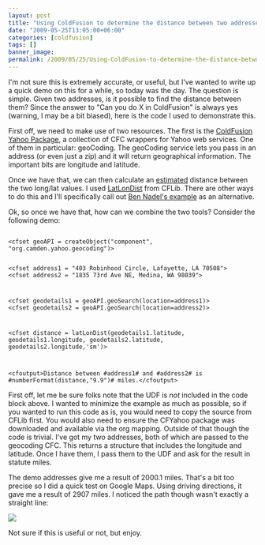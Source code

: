 ```yaml
---
layout: post
title: "Using ColdFusion to determine the distance between two addresses"
date: "2009-05-25T13:05:00+06:00"
categories: [coldfusion]
tags: []
banner_image: 
permalink: /2009/05/25/Using-ColdFusion-to-determine-the-distance-between-two-addresses
---
```


I'm not sure this is extremely accurate, or useful, but I've wanted to write up a quick demo on this for a while, so today was the day. The question is simple. Given two addresses, is it possible to find the distance between them? Since the answer to "Can you do X in ColdFusion" is always yes (warning, I may be a bit biased), here is the code I used to demonstrate this.
<!--more-->
First off, we need to make use of two resources. The first is the <a href="http://cfyahoo.riaforge.org/">ColdFusion Yahoo Package</a>, a collection of CFC wrappers for Yahoo web services. One of them in particular: geoCoding. The geoCoding service lets you pass in an address (or even just a zip) and it will return geographical information. The important bits are longitude and latitude. 

Once we have that, we can then calculate an <u>estimated</u> distance between the two long/lat values. I used <a href="http://www.cflib.org/udf/LatLonDist">LatLonDist</a> from CFLib. There are other ways to do this and I'll specifically call out <a href="http://www.bennadel.com/blog/1489-Finding-The-Distance-Between-Latitude-Longitude-Locations-In-ColdFusion.htm">Ben Nadel's example</a> as an alternative.

Ok, so once we have that, how can we combine the two tools? Consider the following demo:

<code>
&lt;cfset geoAPI = createObject("component", "org.camden.yahoo.geocoding")&gt;

&lt;cfset address1 = "403 Robinhood Circle, Lafayette, LA 70508"&gt;
&lt;cfset address2 = "1835 73rd Ave NE, Medina, WA 98039"&gt;

&lt;cfset geodetails1 = geoAPI.geoSearch(location=address1)&gt;
&lt;cfset geodetails2 = geoAPI.geoSearch(location=address2)&gt;

&lt;cfset distance = latLonDist(geodetails1.latitude, geodetails1.longitude, geodetails2.latitude, geodetails2.longitude,'sm')&gt;

&lt;cfoutput&gt;Distance between #address1# and #address2# is #numberFormat(distance,"9.9")# miles.&lt;/cfoutput&gt;
</code>

First off, let me be sure folks note that the UDF is <i>not</i> included in the code block above. I wanted to minimize the example as much as possible, so if you wanted to run this code as is, you would need to copy the source from CFLib first. You would also need to ensure the CFYahoo package was downloaded and available via the org mapping. Outside of that though the code is trivial. I've got my two addresses, both of which are passed to the geocoding CFC. This returns a structure that includes the longitude and latitude. Once I have them, I pass them to the UDF and ask for the result in statute miles. 

The demo addresses give me a result of 2000.1 miles. That's a bit too precise so I did a quick test on Google Maps. Using driving directions, it gave me a result of 2907 miles. I noticed the path though wasn't exactly a straight line:

<img src="https://static.raymondcamden.com/images//Picture 158.png">

Not sure if this is useful or not, but enjoy.